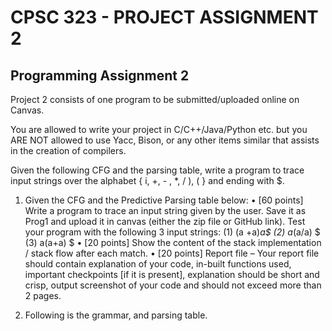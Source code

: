 
#  CPSC 323 - PROJECT ASSIGNMENT 2

##  Programming Assignment 2

Project 2 consists of one program to be submitted/uploaded online on Canvas.

You are allowed to write your project in C/C++/Java/Python etc. but you ARE NOT allowed to use Yacc, Bison, or any other items similar that assists in the creation of compilers.

Given the following CFG and the parsing table, write a program to trace input strings over the alphabet { i, +, - , *, / ), ( } and ending with $.

1.	Given the CFG and the Predictive Parsing table below:
•	[60 points] Write a program to trace an input string given by the user. Save it as Prog1 and upload it in canvas (either the zip file or GitHub link). Test your program with the following 3 input strings:
(1) (a +a)*a$
(2) a*(a/a) $
(3) a(a+a) $
•	[20 points] Show the content of the stack implementation / stack flow after each match.
•	[20 points] Report file – Your report file should contain explanation of your code, in-built functions used, important checkpoints [if it is present], explanation should be short and crisp, output screenshot of your code and should not exceed more than 2 pages.

2.	Following is the grammar, and parsing table.
